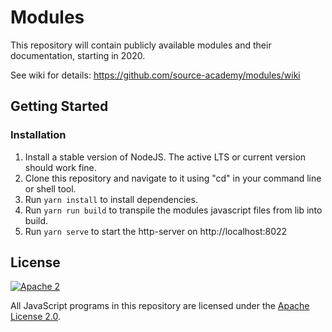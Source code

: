 # Modules

This repository will contain publicly available modules and their documentation, starting in 2020.

See wiki for details: https://github.com/source-academy/modules/wiki

## Getting Started

### Installation

1. Install a stable version of NodeJS. The active LTS or current version should work fine.
2. Clone this repository and navigate to it using "cd" in your command line or shell tool.
3. Run `yarn install` to install dependencies.
4. Run `yarn run build` to transpile the modules javascript files from lib into build.
5. Run `yarn serve` to start the http-server on http://localhost:8022

## License

[![Apache 2][apache2-image]][apache2]

All JavaScript programs in this repository are licensed under the
[Apache License 2.0][apache2].

[apache2]: https://www.apache.org/licenses/LICENSE-2.0
[apache2-image]: https://upload.wikimedia.org/wikipedia/commons/thumb/d/db/Apache_Software_Foundation_Logo_%282016%29.svg/200px-Apache_Software_Foundation_Logo_%282016%29.svg.png
